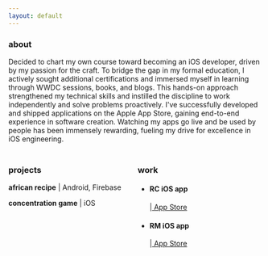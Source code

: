 ```yaml
---
layout: default
---
```


<div style="margin-top: 20px;">
  <div>
    <h3>about</h3>
    <p>Decided to chart my own course toward becoming an iOS developer, driven by my passion for the craft. To bridge the gap in my formal education, I actively sought additional certifications and immersed myself in learning through WWDC sessions, books, and blogs. This hands-on approach strengthened my technical skills and instilled the discipline to work independently and solve problems proactively. I've successfully developed and shipped applications on the Apple App Store, gaining end-to-end experience in software creation. Watching my apps go live and be used by people has been immensely rewarding, fueling my drive for excellence in iOS engineering.</p>
  </div>
</div>

<div style="display: flex; justify-content: space-between; margin-top: 20px; gap: 10px;">
  <div style="flex: 1;">
    <h3>projects</h3>
    <p><h4 style="display: inline;">african recipe</h4> | Android, Firebase</p>
    <p><h4 style="display: inline;">concentration game</h4> | iOS</p>
  </div>
  <div style="flex: 1;">
    <h3>work</h3>
    <ul>
      <li><h4>RC iOS app</h4> |<a href="https://apple.co/42thJFm" target="_blank"> App Store</a></li>
      <li><h4>RM iOS app</h4> |<a href="https://apple.co/3Ys5wzG" target="_blank"> App Store</a></li>
    </ul>
  </div>
</div>
